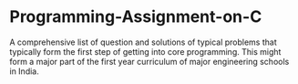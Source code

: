 # Programming-Assignment-on-C
A comprehensive list of question and solutions of typical problems that typically form the first step of getting into core programming. This might form a major part of the first year curriculum of major engineering schools in India.
